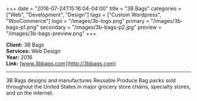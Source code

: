 +++
date = "2016-07-24T15:16:04-04:00"
title = "3B Bags"
categories = ["Web", "Development", "Design"]
tags = ["Custom Wordpress", "WooCommerce"]
logo = "/images/3b-logo.png"
primary = "/images/3b-bags-p1.png"
secondary = "/images/3b-bags-p2.jpg"
preview = "/images/3b-bags-preview.png"
+++

**Client:**  3B Bags  
**Services:**  Web Design  
**Year:**  2016  
**Link:**  [www.3bbags.com](http://3bbags.com)

***

3B Bags designs and manufactures Reusable Produce Bag packs sold throughout the United States in major grocery store chains, specialty stores, and on the internet.

